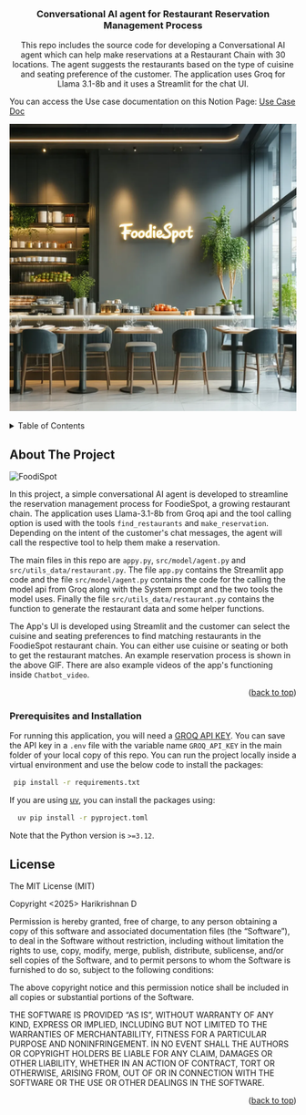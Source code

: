 <!-- Improved compatibility of back to top link: See: https://github.com/othneildrew/Best-README-Template/pull/73 -->
<a name="readme-top"></a>
<!--
*** Thanks for checking out the Best-README-Template. If you have a suggestion
*** that would make this better, please fork the repo and create a pull request
*** or simply open an issue with the tag "enhancement".
*** Don't forget to give the project a star!
*** Thanks again! Now go create something AMAZING! :D
-->



<!-- PROJECT SHIELDS -->
<!--
*** I'm using markdown "reference style" links for readability.
*** Reference links are enclosed in brackets [ ] instead of parentheses ( ).
*** See the bottom of this document for the declaration of the reference variables
*** for contributors-url, forks-url, etc. This is an optional, concise syntax you may use.
*** https://www.markdownguide.org/basic-syntax/#reference-style-links
-->
<!--[![Contributors][contributors-shield]][contributors-url]
[![Forks][forks-shield]][forks-url]
[![Stargazers][stars-shield]][stars-url]
[![Issues][issues-shield]][issues-url]
[![MIT License][license-shield]][license-url]
[![LinkedIn][linkedin-shield]][linkedin-url]-->



<!-- PROJECT LOGO -->
<br />
<div align="center">

<h3 align="center">Conversational AI agent for Restaurant Reservation Management Process</h3>

  <p align="center">
    This repo includes the source code for developing a Conversational AI agent which can help make reservations at a Restaurant Chain with 30 locations. The agent suggests the restaurants based on the type of cuisine and seating preference of the customer. The application uses Groq for Llama 3.1-8b and it uses a Streamlit for the chat UI.
    
  </p>
</div>

You can access the Use case documentation on this Notion Page:
      [Use Case Doc](https://www.notion.so/Reservation-Management-Agent-Assignment-FoodieSpot-19115d7d10088033887af4be36d8d6eb?pvs=4)
    
![FoodiSpot](images/Foodie_3.webp)

<!-- TABLE OF CONTENTS -->
<details>
  <summary>Table of Contents</summary>
  <ol>
    <li>
      <a href="#about-the-project">About The Project</a>
    </li>
    <li>
      <a href="#prerequisites and installation">Prerequisites and Installation</a>
    </li>
    <li><a href="#Using the Streamlit App UI"></a></
    <li><a href="#license">License</a></li>
  </ol>
</details>



<!-- ABOUT THE PROJECT -->
## About The Project
![FoodiSpot](Chatbot_video/AI_agent_video_gif.gif)

In this project, a simple conversational AI agent is developed to streamline the reservation management process for FoodieSpot, a growing restaurant chain. The application uses Llama-3.1-8b from Groq api and the tool calling option is used with the tools `find_restaurants` and `make_reservation`. Depending on the intent of the customer's chat messages, the agent will call the respective tool to help them make a reservation. 

The main files in this repo are `appy.py`, `src/model/agent.py` and `src/utils_data/restaurant.py`. The file `app.py` contains the Streamlit app code and the file `src/model/agent.py` contains the code for the calling the model api from Groq along with the System prompt and the two tools the model uses. Finally the file `src/utils_data/restaurant.py` contains the function to generate the restaurant data and some helper functions.


The App's UI is developed using Streamlit and the customer can select the cuisine and seating preferences to find matching restaurants in the FoodieSpot restaurant chain. You can either use cuisine or seating or both to get the restaurant matches. An example reservation process is shown in the above GIF. There are also example videos of the app's functioning inside `Chatbot_video`.


<p align="right">(<a href="#readme-top">back to top</a>)</p>




<!-- GETTING STARTED -->
### Prerequisites and Installation

 For running this application, you will need a [GROQ API KEY](https://console.groq.com/playground). You can save the API key in a `.env` file with the variable name `GROQ_API_KEY` in the main folder of your local copy of this repo. You can run the project locally inside a virtual environment and use the below code to install the packages:
 
  ```sh
   pip install -r requirements.txt
  ```

If you are using [uv](https://docs.astral.sh/uv/pip/packages/#installing-a-package), you can install the packages using:
 ```sh
   uv pip install -r pyproject.toml
  ```
Note that the Python version is `>=3.12`.



<!-- ACKNOWLEDGMENTS -->
## License
The MIT License (MIT)

Copyright <2025> Harikrishnan D

Permission is hereby granted, free of charge, to any person obtaining a copy of this software and associated documentation files (the “Software”), to deal in the Software without restriction, including without limitation the rights to use, copy, modify, merge, publish, distribute, sublicense, and/or sell copies of the Software, and to permit persons to whom the Software is furnished to do so, subject to the following conditions:

The above copyright notice and this permission notice shall be included in all copies or substantial portions of the Software.

THE SOFTWARE IS PROVIDED “AS IS”, WITHOUT WARRANTY OF ANY KIND, EXPRESS OR IMPLIED, INCLUDING BUT NOT LIMITED TO THE WARRANTIES OF MERCHANTABILITY, FITNESS FOR A PARTICULAR PURPOSE AND NONINFRINGEMENT. IN NO EVENT SHALL THE AUTHORS OR COPYRIGHT HOLDERS BE LIABLE FOR ANY CLAIM, DAMAGES OR OTHER LIABILITY, WHETHER IN AN ACTION OF CONTRACT, TORT OR OTHERWISE, ARISING FROM, OUT OF OR IN CONNECTION WITH THE SOFTWARE OR THE USE OR OTHER DEALINGS IN THE SOFTWARE.



<p align="right">(<a href="#readme-top">back to top</a>)</p>



<!-- MARKDOWN LINKS & IMAGES -->
<!-- https://www.markdownguide.org/basic-syntax/#reference-style-links -->

[license-shield]: https://img.shields.io/github/license/DOOMNOVA/A_p_test.svg?style=for-the-badge
[license-url]: https://github.com/DOOMNOVA/A_p_test/blob/master/LICENSE.txt


